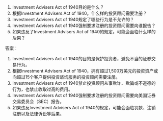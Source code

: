 

1. Investment Advisers Act of 1940目的是什么？
2. 根据Investment Advisers Act of 1940，什么样的投资顾问需要注册？
3. Investment Advisers Act of 1940规定了哪些行为是不允许的？
4. Investment Advisers Act of 1940强制要求注册的投资顾问需要向谁报告？
5. 如果违反了Investment Advisers Act of 1940的规定，可能会面临什么样的后果？

答案：
1. Investment Advisers Act of 1940的目的是保护投资者，避免不当的证券交易行为。
2. 根据Investment Advisers Act of 1940，拥有超过1,500万美元的投资资产或向超过15个客户提供投资谘询服务的投资顾问需要注册。
3. Investment Advisers Act of 1940禁止投资顾问从事欺诈、欺骗或不道德的行为，也禁止收取过高的费用。
4. Investment Advisers Act of 1940强制要求注册的投资顾问需要向美国证券交易委员会（SEC）报告。
5. 如果违反Investment Advisers Act of 1940的规定，可能会面临罚款、注销注册以及法律诉讼等后果。
